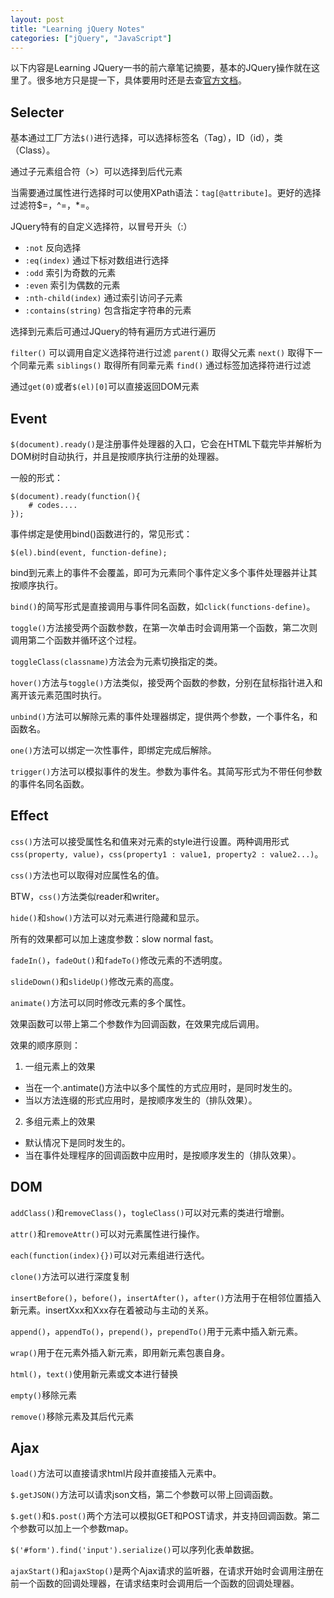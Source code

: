 ```yaml
---
layout: post
title: "Learning jQuery Notes"
categories: ["jQuery", "JavaScript"]
---
```


以下内容是Learning JQuery一书的前六章笔记摘要，基本的JQuery操作就在这里了。很多地方只是提一下，具体要用时还是去查[官方文档](http://docs.jquery.com)。

## Selecter ##

基本通过工厂方法`$()`进行选择，可以选择标签名（Tag），ID（id），类（Class）。

通过子元素组合符（&gt;）可以选择到后代元素

当需要通过属性进行选择时可以使用XPath语法：`tag[@attribute]`。更好的选择过滤符$=，^=，\*=。

JQuery特有的自定义选择符，以冒号开头（:）

* `:not` 反向选择
* `:eq(index)` 通过下标对数组进行选择
* `:odd` 索引为奇数的元素
* `:even` 索引为偶数的元素
* `:nth-child(index)` 通过索引访问子元素
* `:contains(string)` 包含指定字符串的元素

选择到元素后可通过JQuery的特有遍历方式进行遍历

`filter()` 可以调用自定义选择符进行过滤
`parent()` 取得父元素
`next()` 取得下一个同辈元素
`siblings()` 取得所有同辈元素
`find()` 通过标签加选择符进行过滤

通过`get(0)`或者`$(el)[0]`可以直接返回DOM元素

## Event ##

`$(document).ready()`是注册事件处理器的入口，它会在HTML下载完毕并解析为DOM树时自动执行，并且是按顺序执行注册的处理器。

一般的形式：

    $(document).ready(function(){
        # codes....
    });

事件绑定是使用bind()函数进行的，常见形式：

``$(el).bind(event, function-define);``

bind到元素上的事件不会覆盖，即可为元素同个事件定义多个事件处理器并让其按顺序执行。

`bind()`的简写形式是直接调用与事件同名函数，如`click(functions-define)`。

`toggle()`方法接受两个函数参数，在第一次单击时会调用第一个函数，第二次则调用第二个函数并循环这个过程。

`toggleClass(classname)`方法会为元素切换指定的类。

`hover()`方法与`toggle()`方法类似，接受两个函数的参数，分别在鼠标指针进入和离开该元素范围时执行。

`unbind()`方法可以解除元素的事件处理器绑定，提供两个参数，一个事件名，和函数名。

`one()`方法可以绑定一次性事件，即绑定完成后解除。

`trigger()`方法可以模拟事件的发生。参数为事件名。其简写形式为不带任何参数的事件名同名函数。

## Effect ##

`css()`方法可以接受属性名和值来对元素的style进行设置。两种调用形式`css(property, value)`，`css(property1 : value1, property2 : value2...)`。

`css()`方法也可以取得对应属性名的值。

BTW，`css()`方法类似reader和writer。

`hide()`和`show()`方法可以对元素进行隐藏和显示。

所有的效果都可以加上速度参数：slow normal fast。

`fadeIn()`，`fadeOut()`和`fadeTo()`修改元素的不透明度。

`slideDown()`和`slideUp()`修改元素的高度。

`animate()`方法可以同时修改元素的多个属性。

效果函数可以带上第二个参数作为回调函数，在效果完成后调用。

效果的顺序原则：

1. 一组元素上的效果
  * 当在一个.antimate()方法中以多个属性的方式应用时，是同时发生的。
  * 当以方法连缀的形式应用时，是按顺序发生的（排队效果）。
2. 多组元素上的效果
  * 默认情况下是同时发生的。
  * 当在事件处理程序的回调函数中应用时，是按顺序发生的（排队效果）。

## DOM ##

`addClass()`和`removeClass()`，`togleClass()`可以对元素的类进行增删。

`attr()`和`removeAttr()`可以对元素属性进行操作。

`each(function(index){})`可以对元素组进行迭代。

`clone()`方法可以进行深度复制

`insertBefore()`，`before()`，`insertAfter()`，`after()`方法用于在相邻位置插入新元素。insertXxx和Xxx存在着被动与主动的关系。

`append()`，`appendTo()`，`prepend()`，`prependTo()`用于元素中插入新元素。

`wrap()`用于在元素外插入新元素，即用新元素包裹自身。

`html()`，`text()`使用新元素或文本进行替换

`empty()`移除元素

`remove()`移除元素及其后代元素

## Ajax ##

``load()``方法可以直接请求html片段并直接插入元素中。

``$.getJSON()``方法可以请求json文档，第二个参数可以带上回调函数。

``$.get()``和``$.post()``两个方法可以模拟GET和POST请求，并支持回调函数。第二个参数可以加上一个参数map。

``$('#form').find('input').serialize()``可以序列化表单数据。

``ajaxStart()``和``ajaxStop()``是两个Ajax请求的监听器，在请求开始时会调用注册在前一个函数的回调处理器，在请求结束时会调用后一个函数的回调处理器。

